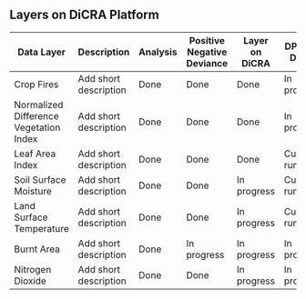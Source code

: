 ## Layers on DiCRA Platform

| Data Layer | Description | Analysis | Positive Negative Deviance | Layer on DiCRA | DPPD on DiCRA | 
| --- | --- | --- | --- | --- | --- | 
| Crop Fires | Add short description | Done | Done | Done | In progress | 
| Normalized Difference Vegetation Index | Add short description | Done | Done | Done | In progress | 
| Leaf Area Index | Add short description | Done | Done | Done | Currently running |
| Soil Surface Moisture | Add short description | Done | Done | In progress | Currently running |
| Land Surface Temperature | Add short description | Done | Done | In progress | Currently running |
| Burnt Area | Add short description | Done | In progress | In progress | In progress |
| Nitrogen Dioxide | Add short description | Done | Done | In progress | In progress |
